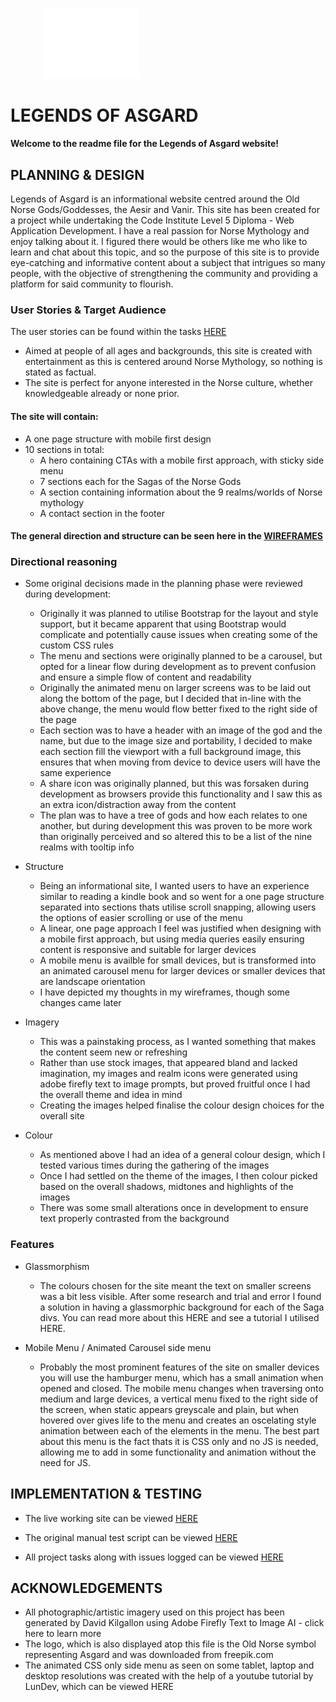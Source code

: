 &nbsp;&nbsp;&nbsp;&nbsp;&nbsp;&nbsp;&nbsp;&nbsp;&nbsp;&nbsp;&nbsp;&nbsp;&nbsp; <img src="assets/images/icons/asgard_icon.png" alt="asgard icon" width="150"> 

# LEGENDS OF ASGARD
#### Welcome to the readme file for the Legends of Asgard website!

## PLANNING & DESIGN

   Legends of Asgard is an informational website centred around the Old Norse Gods/Goddesses, the Aesir and Vanir.
   This site has been created for a project while undertaking the Code Institute Level 5 Diploma - Web Application Development. 
   I have a real passion for Norse Mythology and enjoy talking about it. I figured there would be others like me
   who like to learn and chat about this topic, and so the purpose of this site is to provide eye-catching and informative content about a subject 
   that intrigues so many people, with the objective of strengthening the community and providing a platform for said community to flourish.
   
   ### User Stories & Target Audience
   The user stories can be found within the tasks [HERE](https://github.com/users/Dave-MK/projects/3)
   - Aimed at people of all ages and backgrounds, this site is created with entertainment as this is centered around Norse Mythology, so nothing is stated as factual.
   - The site is perfect for anyone interested in the Norse culture, whether knowledgeable already or none prior.

   #### The site will contain:
   - A one page structure with mobile first design
   - 10 sections in total:
       - A hero containing CTAs with a mobile first approach, with sticky side menu
       - 7 sections each for the Sagas of the Norse Gods
       - A section containing information about the 9 realms/worlds of Norse mythology
       - A contact section in the footer

#### The general direction and structure can be seen here in the [WIREFRAMES](https://github.com/Dave-MK/mp1-legends-of-asgard/blob/main/assets/images/Legends_of_Asgard_WF.png)

   ### Directional reasoning
   - Some original decisions made in the planning phase were reviewed during development:
       - Originally it was planned to utilise Bootstrap for the layout and style support, but it became apparent that using Bootstrap would complicate and potentially cause issues when creating some of the custom CSS rules
       - The menu and sections were originally planned to be a carousel, but opted for a linear flow during development as to prevent confusion and ensure a simple flow of content and readability
       - Originally the animated menu on larger screens was to be laid out along the bottom of the page, but I decided that in-line with the above change, the menu would flow better fixed to the right side of the page
       - Each section was to have a header with an image of the god and the name, but due to the image size and portability, I decided to make each section fill the viewport with a full background image, this ensures that when moving from device to device users will have the same experience
       - A share icon was originally planned, but this was forsaken during development as browsers provide this functionality and I saw this as an extra icon/distraction away from the content
       - The plan was to have a tree of gods and how each relates to one another, but during development this was proven to be more work than originally perceived and so altered this to be a list of the nine realms with tooltip info

- Structure
    - Being an informational site, I wanted users to have an experience similar to reading a kindle book and so went for a one page structure separated into sections thats utilise scroll snapping, allowing users the options of easier scrolling or use of the menu
    - A linear, one page approach I feel was justified when designing with a mobile first approach, but using media queries easily ensuring content is responsive and suitable for larger devices
    - A mobile menu is availble for small devices, but is transformed into an animated carousel menu for larger devices or smaller devices that are landscape orientation
    - I have depicted my thoughts in my wireframes, though some changes came later

- Imagery
    - This was a painstaking process, as I wanted something that makes the content seem new or refreshing
    - Rather than use stock images, that appeared bland and lacked imagination, my images and realm icons were generated using adobe firefly text to image prompts, but proved fruitful once I had the overall theme and idea in mind
    - Creating the images helped finalise the colour design choices for the overall site

- Colour
    - As mentioned above I had an idea of a general colour design, which I tested various times during the gathering of the images
    - Once I had settled on the theme of the images, I then colour picked based on the overall shadows, midtones and highlights of the images
    - There was some small alterations once in development to ensure text properly contrasted from the background 

### Features

- Glassmorphism
    - The colours chosen for the site meant the text on smaller screens was a bit less visible. After some research and trial and error I found a solution in having a glassmorphic background for each of the Saga divs. You can read more about this HERE and see a tutorial I utilised HERE.

- Mobile Menu / Animated Carousel side menu
    - Probably the most prominent features of the site on smaller devices you will use the hamburger menu, which has a small animation when opened and closed. The mobile menu changes when traversing onto medium and large devices, a vertical menu fixed to the right side of the screen, when static appears greyscale and plain, but when hovered
    over gives life to the menu and creates an oscelating style animation between each of the elements in the menu. The best part about this menu is the fact thats it is CSS only and no JS is needed, allowing me to add in some functionality and animation without the need for JS.

## IMPLEMENTATION & TESTING

- The live working site can be viewed [HERE](https://dave-mk.github.io/mp1-legends-of-asgard)

- The original manual test script can be viewed [HERE](https://dave-mk.github.io/mp1-legends-of-asgard)

- All project tasks along with issues logged can be viewed [HERE](https://github.com/users/Dave-MK/projects/3)

## ACKNOWLEDGEMENTS

- All photographic/artistic imagery used on this project has been generated by David Kilgallon using Adobe Firefly Text to Image AI - click here to learn more
- The logo, which is also displayed atop this file is the Old Norse symbol representing Asgard and was downloaded from freepik.com
- The animated CSS only side menu as seen on some tablet, laptop and desktop resolutions was created with the help of a youtube tutorial by LunDev, which can be viewed HERE


